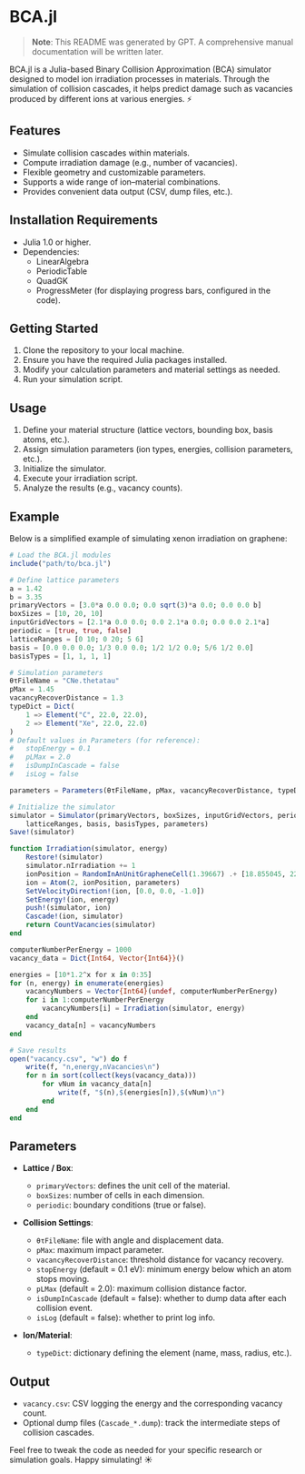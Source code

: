 # BCA.jl

> **Note**: This README was generated by GPT. A comprehensive manual documentation will be written later.

BCA.jl is a Julia-based Binary Collision Approximation (BCA) simulator designed to model ion irradiation processes in materials. Through the simulation of collision cascades, it helps predict damage such as vacancies produced by different ions at various energies. ⚡

## Features

- Simulate collision cascades within materials.
- Compute irradiation damage (e.g., number of vacancies).
- Flexible geometry and customizable parameters.
- Supports a wide range of ion–material combinations.
- Provides convenient data output (CSV, dump files, etc.).

## Installation Requirements

- Julia 1.0 or higher.
- Dependencies:
  - LinearAlgebra
  - PeriodicTable
  - QuadGK
  - ProgressMeter (for displaying progress bars, configured in the code).

## Getting Started

1. Clone the repository to your local machine.
2. Ensure you have the required Julia packages installed.
3. Modify your calculation parameters and material settings as needed.
4. Run your simulation script.

## Usage

1. Define your material structure (lattice vectors, bounding box, basis atoms, etc.).
2. Assign simulation parameters (ion types, energies, collision parameters, etc.).
3. Initialize the simulator.
4. Execute your irradiation script.
5. Analyze the results (e.g., vacancy counts).

## Example

Below is a simplified example of simulating xenon irradiation on graphene:

```julia
# Load the BCA.jl modules
include("path/to/bca.jl")

# Define lattice parameters
a = 1.42
b = 3.35
primaryVectors = [3.0*a 0.0 0.0; 0.0 sqrt(3)*a 0.0; 0.0 0.0 b]
boxSizes = [10, 20, 10]
inputGridVectors = [2.1*a 0.0 0.0; 0.0 2.1*a 0.0; 0.0 0.0 2.1*a]
periodic = [true, true, false]
latticeRanges = [0 10; 0 20; 5 6]   
basis = [0.0 0.0 0.0; 1/3 0.0 0.0; 1/2 1/2 0.0; 5/6 1/2 0.0]
basisTypes = [1, 1, 1, 1]

# Simulation parameters
θτFileName = "CNe.thetatau"
pMax = 1.45
vacancyRecoverDistance = 1.3
typeDict = Dict(
    1 => Element("C", 22.0, 22.0),  
    2 => Element("Xe", 22.0, 22.0)  
)
# Default values in Parameters (for reference):
#   stopEnergy = 0.1
#   pLMax = 2.0
#   isDumpInCascade = false
#   isLog = false

parameters = Parameters(θτFileName, pMax, vacancyRecoverDistance, typeDict)

# Initialize the simulator
simulator = Simulator(primaryVectors, boxSizes, inputGridVectors, periodic,
    latticeRanges, basis, basisTypes, parameters)
Save!(simulator)

function Irradiation(simulator, energy)
    Restore!(simulator)
    simulator.nIrradiation += 1
    ionPosition = RandomInAnUnitGrapheneCell(1.39667) .+ [18.855045, 22.981482313368623, 20]
    ion = Atom(2, ionPosition, parameters)
    SetVelocityDirection!(ion, [0.0, 0.0, -1.0])
    SetEnergy!(ion, energy)
    push!(simulator, ion)
    Cascade!(ion, simulator)
    return CountVacancies(simulator)
end

computerNumberPerEnergy = 1000
vacancy_data = Dict{Int64, Vector{Int64}}()

energies = [10*1.2^x for x in 0:35]
for (n, energy) in enumerate(energies)
    vacancyNumbers = Vector{Int64}(undef, computerNumberPerEnergy)
    for i in 1:computerNumberPerEnergy
        vacancyNumbers[i] = Irradiation(simulator, energy)
    end
    vacancy_data[n] = vacancyNumbers
end

# Save results
open("vacancy.csv", "w") do f
    write(f, "n,energy,nVacancies\n")
    for n in sort(collect(keys(vacancy_data)))
        for vNum in vacancy_data[n]
            write(f, "$(n),$(energies[n]),$(vNum)\n")
        end
    end
end
```
  
## Parameters

- **Lattice / Box**:
  - `primaryVectors`: defines the unit cell of the material.
  - `boxSizes`: number of cells in each dimension.
  - `periodic`: boundary conditions (true or false).

- **Collision Settings**:
  - `θτFileName`: file with angle and displacement data.
  - `pMax`: maximum impact parameter.
  - `vacancyRecoverDistance`: threshold distance for vacancy recovery.
  - `stopEnergy` (default = 0.1 eV): minimum energy below which an atom stops moving.
  - `pLMax` (default = 2.0): maximum collision distance factor.
  - `isDumpInCascade` (default = false): whether to dump data after each collision event.
  - `isLog` (default = false): whether to print log info.

- **Ion/Material**:
  - `typeDict`: dictionary defining the element (name, mass, radius, etc.).

## Output

- `vacancy.csv`: CSV logging the energy and the corresponding vacancy count. 
- Optional dump files (`Cascade_*.dump`): track the intermediate steps of collision cascades.

Feel free to tweak the code as needed for your specific research or simulation goals. Happy simulating! ☀️

